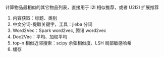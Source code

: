 计算物品最相似的其它物品列表，直接用于 I2I 相似推荐，或者 U2I2I 扩展推荐

1. 内容获取：标题、类别
2. 中文分词-提取关键字，工具：jieba 分词
3. Word2Vec：Spark word2vec, 腾讯 word2vec
4. Doc2Vec：平均、加权平均
5. top-n 相似近邻搜索：scipy 余弦相似度、LSH 局部敏感哈希
6. 缓存
